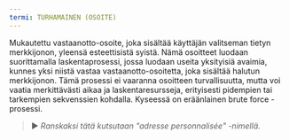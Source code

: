 ```yaml
---
termi: TURHAMAINEN (OSOITE)
---
```


Mukautettu vastaanotto-osoite, joka sisältää käyttäjän valitseman tietyn merkkijonon, yleensä esteettisistä syistä. Nämä osoitteet luodaan suorittamalla laskentaprosessi, jossa luodaan useita yksityisiä avaimia, kunnes yksi niistä vastaa vastaanotto-osoitetta, joka sisältää halutun merkkijonon. Tämä prosessi ei vaaranna osoitteen turvallisuutta, mutta voi vaatia merkittävästi aikaa ja laskentaresursseja, erityisesti pidempien tai tarkempien sekvenssien kohdalla. Kyseessä on eräänlainen brute force -prosessi.

> ► *Ranskaksi tätä kutsutaan "adresse personnalisée" -nimellä.*